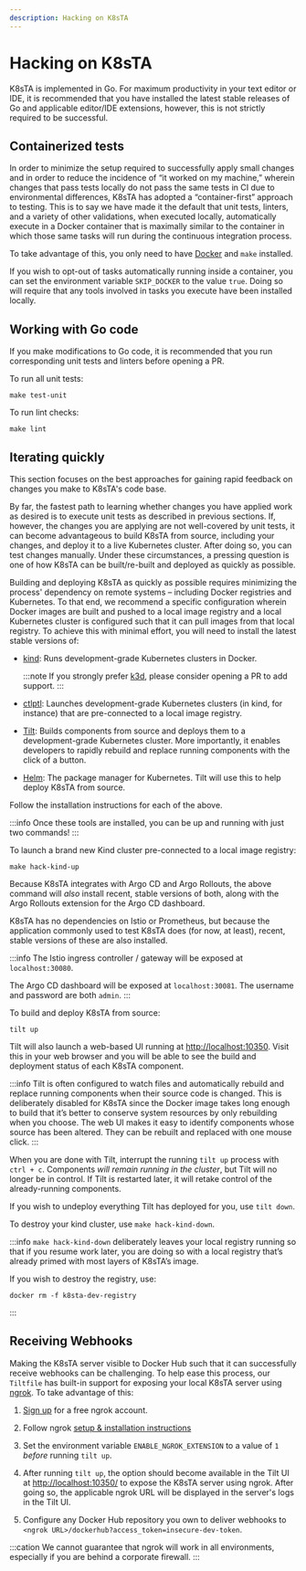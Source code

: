 ```yaml
---
description: Hacking on K8sTA
---
```


# Hacking on K8sTA

K8sTA is implemented in Go. For maximum productivity in your text editor or IDE,
it is recommended that you have installed the latest stable releases of Go and
applicable editor/IDE extensions, however, this is not strictly required to be
successful.

## Containerized tests

In order to minimize the setup required to successfully apply small changes and
in order to reduce the incidence of “it worked on my machine,” wherein changes
that pass tests locally do not pass the same tests in CI due to environmental
differences, K8sTA has adopted a “container-first” approach to testing. This
is to say we have made it the default that unit tests, linters, and a variety of
other validations, when executed locally, automatically execute in a Docker
container that is maximally similar to the container in which those same tasks
will run during the continuous integration process.

To take advantage of this, you only need to have
[Docker](https://docs.docker.com/engine/install/) and `make` installed.

If you wish to opt-out of tasks automatically running inside a container, you
can set the environment variable `SKIP_DOCKER` to the value `true`. Doing so
will require that any tools involved in tasks you execute have been installed
locally. 

## Working with Go code

If you make modifications to Go code, it is recommended that you run
corresponding unit tests and linters before opening a PR.

To run all unit tests:

```shell
make test-unit
```

To run lint checks:

```shell
make lint
```

## Iterating quickly

This section focuses on the best approaches for gaining rapid feedback on
changes you make to K8sTA's code base.

By far, the fastest path to learning whether changes you have applied work as
desired is to execute unit tests as described in previous sections. If, however,
the changes you are applying are not well-covered by unit tests, it can become
advantageous to build K8sTA from source, including your changes, and deploy it
to a live Kubernetes cluster. After doing so, you can test changes manually.
Under these circumstances, a pressing question is one of how K8sTA can be
built/re-built and deployed as quickly as possible.

Building and deploying K8sTA as quickly as possible requires minimizing the
process' dependency on remote systems – including Docker registries and
Kubernetes. To that end, we recommend a specific configuration wherein Docker
images are built and pushed to a local image registry and a local Kubernetes
cluster is configured such that it can pull images from that local registry. To
achieve this with minimal effort, you will need to install the latest stable
versions of:

* [kind](https://kind.sigs.k8s.io/#installation-and-usage): Runs
  development-grade Kubernetes clusters in Docker.

  :::note
  If you strongly prefer [k3d](https://k3d.io), please consider opening a PR to
  add support.
  :::

* [ctlptl](https://github.com/tilt-dev/ctlptl#how-do-i-install-it): Launches
  development-grade Kubernetes clusters (in kind, for instance) that are
  pre-connected to a local image registry.

* [Tilt](https://docs.tilt.dev/#macoslinux): Builds components from source and
  deploys them to a development-grade Kubernetes cluster. More importantly, it
  enables developers to rapidly rebuild and replace running components with the
  click of a button.

* [Helm](https://helm.sh/docs/intro/install/): The package manager for
  Kubernetes. Tilt will use this to help deploy K8sTA from source.

Follow the installation instructions for each of the above.

:::info
Once these tools are installed, you can be up and running with just two
commands!
:::

To launch a brand new Kind cluster pre-connected to a local image registry:

```shell
make hack-kind-up
```

Because K8sTA integrates with Argo CD and Argo Rollouts, the above command will
_also_ install recent, stable versions of both, along with the Argo Rollouts
extension for the Argo CD dashboard.

K8sTA has no dependencies on Istio or Prometheus, but because the application
commonly used to test K8sTA does (for now, at least), recent, stable versions of
these are also installed.

:::info
The Istio ingress controller / gateway will be exposed at `localhost:30080`.
 
The Argo CD dashboard will be exposed at `localhost:30081`. The username and
password are both `admin`.
:::

To build and deploy K8sTA from source:

```shell
tilt up
```

Tilt will also launch a web-based UI running at
[http://localhost:10350](http://localhost:10350). Visit this in your web browser
and you will be able to see the build and deployment status of each K8sTA
component.

:::info
Tilt is often configured to watch files and automatically rebuild and replace
running components when their source code is changed. This is deliberately
disabled for K8sTA since the Docker image takes long enough to build that it’s
better to conserve system resources by only rebuilding when you choose. The web
UI makes it easy to identify components whose source has been altered. They can
be rebuilt and replaced with one mouse click.
:::

When you are done with Tilt, interrupt the running `tilt up` process with
`ctrl + c`. Components _will remain running in the cluster_, but Tilt will no
longer be in control. If Tilt is restarted later, it will retake control of the
already-running components.

If you wish to undeploy everything Tilt has deployed for you, use `tilt down`.

To destroy your kind cluster, use `make hack-kind-down`.

:::info
`make hack-kind-down` deliberately leaves your local registry
running so that if you resume work later, you are doing so with a local
registry that’s already primed with most layers of K8sTA’s image.

If you wish to destroy the registry, use:

```shell
docker rm -f k8sta-dev-registry
```
:::

## Receiving Webhooks

Making the K8sTA server visible to Docker Hub such that it can successfully
receive webhooks can be challenging. To help ease this process, our `Tiltfile`
has built-in support for exposing your local K8sTA server using
[ngrok](https://ngrok.com/). To take advantage of this:

1. [Sign up](https://dashboard.ngrok.com/signup) for a free ngrok account.

1. Follow ngrok
   [setup & installation instructions](https://dashboard.ngrok.com/get-started/setup)

1. Set the environment variable `ENABLE_NGROK_EXTENSION` to a value of `1`
   _before_ running `tilt up`.

1. After running `tilt up`, the option should become available in the Tilt UI at
  [http://localhost:10350/](http://localhost:10350/) to expose the K8sTA server
   using ngrok. After going so, the applicable ngrok URL will be displayed in
   the server's logs in the Tilt UI.

1. Configure any Docker Hub repository you own to deliver webhooks to
   `<ngrok URL>/dockerhub?access_token=insecure-dev-token`.

:::cation
We cannot guarantee that ngrok will work in all environments, especially if you
are behind a corporate firewall.
:::
